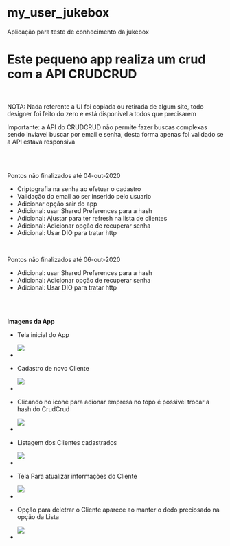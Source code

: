 # my_user_jukebox

Aplicação para teste de conhecimento da jukebox


<h1>Este pequeno app realiza um crud com a API CRUDCRUD</h1>
<br>
<p>NOTA: Nada referente a UI foi copiada ou retirada de algum site, todo designer foi feito do zero e está disponivel a todos que precisarem </p>
<p>Importante: a API do CRUDCRUD não permite fazer buscas complexas sendo inviavel buscar por email e senha, desta forma apenas foi validado se a API estava responsiva</p>
<br><br>
<p>Pontos não finalizados até 04-out-2020</p>
<ul>
<li>Criptografia na senha ao efetuar o cadastro</li>
<li>Validação do email ao ser inserido pelo usuario</li>
<li>Adicionar opção sair do app</li>  
<li>Adicional: usar Shared Preferences para a hash</li>
<li>Adicional: Ajustar para ter refresh na lista de clientes</li>
<li>Adicional: Adicionar opção de recuperar senha</li>
<li>Adicional: Usar DIO para tratar http</li>
</ul>
<br>
<p>Pontos não finalizados até 06-out-2020</p>
<ul>
  <li>Adicional: usar Shared Preferences para a hash</li>
  <li>Adicional: Adicionar opção de recuperar senha</li>
  <li>Adicional: Usar DIO para tratar http</li>  
</ul>
    
<br><br>
<p><strong>Imagens da App</strong></p>
<ul>
  <li>
   <p>Tela inicial do App</p> 
   <img src="https://raw.githubusercontent.com/rafapil/Imagens/master/my_user_app/001.png"><li>
    
  <li>
   <p>Cadastro de novo Cliente</p> 
   <img src="https://raw.githubusercontent.com/rafapil/Imagens/master/my_user_app/002.png"><li>
  
  <li>
   <p>Clicando no icone para adionar empresa no topo é possivel trocar a hash do CrudCrud</p> 
   <img src="https://raw.githubusercontent.com/rafapil/Imagens/master/my_user_app/003.png"><li>
  
  <li>
   <p>Listagem dos Clientes cadastrados</p> 
   <img src="https://raw.githubusercontent.com/rafapil/Imagens/master/my_user_app/004.png"><li>
  
  <li>
   <p>Tela Para atualizar informações do Cliente</p> 
   <img src="https://raw.githubusercontent.com/rafapil/Imagens/master/my_user_app/005.png"><li>
  
  <li>
   <p>Opção para deletrar o Cliente aparece ao manter o dedo preciosado na opção da Lista</p> 
   <img src="https://raw.githubusercontent.com/rafapil/Imagens/master/my_user_app/006.png"><li>  
</li>
